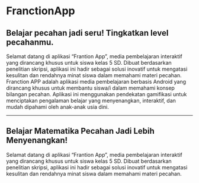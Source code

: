 # FranctionApp

Belajar pecahan jadi seru! Tingkatkan level pecahanmu.
---
Selamat datang di aplikasi “Frantion App”, media pembelajaran interaktif yang dirancang khusus untuk siswa kelas 5 SD. Dibuat berdasarkan penelitian skripsi, aplikasi ini hadir sebagai solusi inovatif untuk mengatasi kesulitan dan rendahnya minat siswa dalam memahami materi pecahan.
Franction APP adalah aplikasi media pembelajaran berbasis Android yang dirancang khusus untuk membantu siswa/i dalam memahami konsep bilangan pecahan. Aplikasi ini menggunakan pendekatan gamifikasi untuk menciptakan pengalaman belajar yang menyenangkan, interaktif, dan mudah dipahami oleh anak-anak usia dini.

---
Belajar Matematika Pecahan Jadi Lebih Menyenangkan!
---
Selamat datang di aplikasi “Frantion App”, media pembelajaran interaktif yang dirancang khusus untuk siswa kelas 5 SD. Dibuat berdasarkan penelitian skripsi, aplikasi ini hadir sebagai solusi inovatif untuk mengatasi kesulitan dan rendahnya minat siswa dalam memahami materi pecahan.




